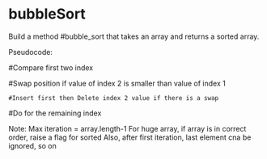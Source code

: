 # bubbleSort

Build a method #bubble_sort that takes an array and returns a sorted array.

Pseudocode:

#Compare first two index

#Swap position if value of index 2 is smaller than value of index 1

    #Insert first then Delete index 2 value if there is a swap

#Do for the remaining index

Note:
Max iteration = array.length-1
For huge array, if array is in correct order, raise a flag for sorted
Also, after first iteration, last element cna be ignored, so on